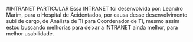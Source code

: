 #INTRANET PARTICULAR
Essa INTRANET foi desenvolvida por: Leandro Marim, para o Hospital de Acidentados, por causa desse desenvolvimento
subi de cargo, de Analista de TI para Coordenador de TI, mesmo assim estou buscando melhorias para deixar a INTRANET
ainda melhor, para melhor usabilidade.
